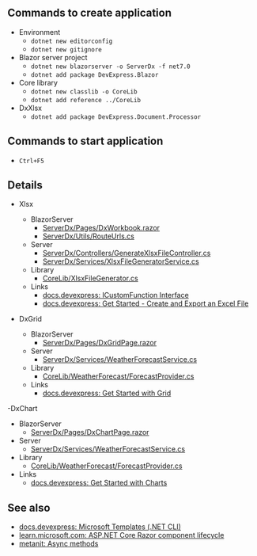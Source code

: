 ## Commands to create application

- Environment
  - `dotnet new editorconfig`
  - `dotnet new gitignore`
- Blazor server project
  - `dotnet new blazorserver -o ServerDx -f net7.0`
  - `dotnet add package DevExpress.Blazor`
- Core library
  - `dotnet new classlib -o CoreLib`
  - `dotnet add reference ../CoreLib`
- DxXlsx
  - `dotnet add package DevExpress.Document.Processor`

## Commands to start application

- `Ctrl+F5`

## Details

- Xlsx
  - BlazorServer
    - [ServerDx/Pages/DxWorkbook.razor](ServerDx/Pages/DxWorkbook.razor)
    - [ServerDx/Utils/RouteUrls.cs](ServerDx/Utils/RouteUrls.cs)
  - Server
    - [ServerDx/Controllers/GenerateXlsxFileController.cs](ServerDx/Controllers/GenerateXlsxFileController.cs)
    - [ServerDx/Services/XlsxFileGeneratorService.cs](ServerDx/Services/XlsxFileGeneratorService.cs)
  - Library
    - [CoreLib/XlsxFileGenerator.cs](CoreLib/XlsxFileGenerator.cs)
  - Links
    - [docs.devexpress: ICustomFunction Interface](https://docs.devexpress.com/OfficeFileAPI/DevExpress.Spreadsheet.Functions.ICustomFunction)
    - [docs.devexpress: Get Started - Create and Export an Excel File](https://docs.devexpress.com/OfficeFileAPI/15072/spreadsheet-document-api/getting-started)

- DxGrid
  - BlazorServer
    - [ServerDx/Pages/DxGridPage.razor](ServerDx/Pages/DxGridPage.razor)
  - Server
    - [ServerDx/Services/WeatherForecastService.cs](ServerDx/Services/WeatherForecastService.cs)
  - Library
    - [CoreLib/WeatherForecast/ForecastProvider.cs](CoreLib/WeatherForecast/ForecastProvider.cs)
  - Links
    - [docs.devexpress: Get Started with Grid](https://docs.devexpress.com/Blazor/403625/grid/get-started-with-grid)

-DxChart
  - BlazorServer
    - [ServerDx/Pages/DxChartPage.razor](ServerDx/Pages/DxChartPage.razor)
  - Server
    - [ServerDx/Services/WeatherForecastService.cs](ServerDx/Services/WeatherForecastService.cs)
  - Library
    - [CoreLib/WeatherForecast/ForecastProvider.cs](CoreLib/WeatherForecast/ForecastProvider.cs)
  - Links
    - [docs.devexpress: Get Started with Charts](https://docs.devexpress.com/Blazor/401769/charts/get-started-with-charts)

## See also

- [docs.devexpress: Microsoft Templates (.NET CLI)](https://docs.devexpress.com/Blazor/402564/get-started/microsoft-templates-nuget-cli)
- [learn.microsoft.com: ASP.NET Core Razor component lifecycle](https://learn.microsoft.com/en-us/aspnet/core/blazor/components/lifecycle?view=aspnetcore-7.0)
- [metanit: Async methods](https://metanit.com/sharp/tutorial/13.7.php)
